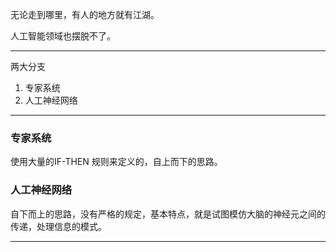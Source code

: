 无论走到哪里，有人的地方就有江湖。

人工智能领域也摆脱不了。

---

两大分支

1. 专家系统
2. 人工神经网络

---

### 专家系统
使用大量的IF-THEN 规则来定义的，自上而下的思路。

### 人工神经网络
自下而上的思路，没有严格的规定，基本特点，就是试图模仿大脑的神经元之间的传递，处理信息的模式。

---
